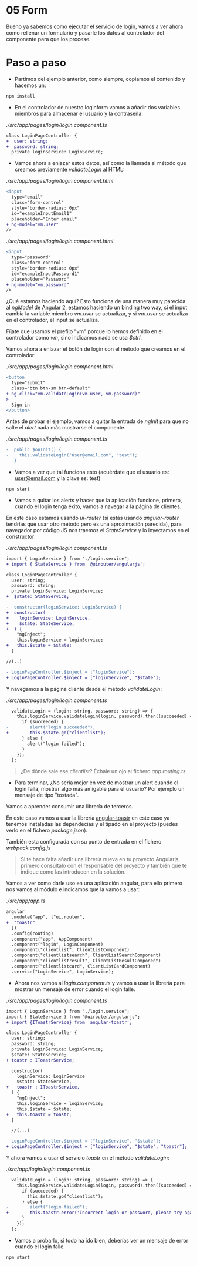 # 05 Form

Bueno ya sabemos como ejecutar el servicio de login, vamos a ver ahora como rellenar un formulario y pasarle los datos al controlador del componente para que los procese.

# Paso a paso

- Partimos del ejemplo anterior, como siempre, copiamos el contenido y hacemos un:

```bash
npm install
```

- En el controlador de nuestro loginform vamos a añadir dos variables miembros para almacenar el usuario y la contraseña:

_./src/app/pages/login/login.component.ts_

```diff
class LoginPageController {
+  user: string;
+  password: string;
  private loginService: LoginService;
```

- Vamos ahora a enlazar estos datos, así como la llamada al método que creamos previamente _validateLogin_ al HTML:

_./src/app/pages/login/login.component.html_

```diff
<input
  type="email"
  class="form-control"
  style="border-radius: 0px"
  id="exampleInputEmail1"
  placeholder="Enter email"
+ ng-model="vm.user"
/>
```

_./src/app/pages/login/login.component.html_

```diff
<input
  type="password"
  class="form-control"
  style="border-radius: 0px"
  id="exampleInputPassword1"
  placeholder="Password"
+ ng-model="vm.password"
/>
```

¿Qué estamos haciendo aquí? Esto funciona de una manera muy parecida al _ngModel_ de Angular 2, estamos haciendo un binding two way, si el input cambia la variable miembro _vm.user_ se actualizar, y si _vm.user_ se actualiza en el controlador, el input se actualiza.

Fíjate que usamos el prefijo "vm" porque lo hemos definido en el controlador como _vm_, sino indicamos nada se usa _$ctrl_.

Vamos ahora a enlazar el botón de login con el método que creamos en el controlador:

_./src/app/pages/login/login.component.html_

```diff
<button
  type="submit"
  class="btn btn-sm btn-default"
+ ng-click="vm.validateLogin(vm.user, vm.password)"
>
  Sign in
</button>
```

Antes de probar el ejemplo, vamos a quitar la entrada de _ngInit_ para que no salte el _alert_ nada más mostrarse el componente.

_./src/app/pages/login/login.component.ts_

```diff
-  public $onInit() {
-    this.validateLogin("user@email.com", "test");
-  }
```

- Vamos a ver que tal funciona esto (acuérdate que el usuario es: user@email.com y la clave es: test)

```bash
npm start
```

- Vamos a quitar los alerts y hacer que la aplicación funcione, primero, cuando el login tenga éxito, vamos a navegar a la página de clientes.

En este caso estamos usando _ui-router_ (si estás usando _angular-router_ tendrías que usar otro método pero es una aproximación parecida), para navegador por código JS nos traemos el _StateService_ y lo inyectamos en el constructor:

_./src/app/pages/login/login.component.ts_

```diff
import { LoginService } from "./login.service";
+ import { StateService } from '@uirouter/angularjs';

class LoginPageController {
  user: string;
  password: string;
  private loginService: LoginService;
+  $state: StateService;

-  constructor(loginService: LoginService) {
+  constructor(
+    loginService: LoginService,
+    $state: StateService,
+  ) {
    "ngInject";
    this.loginService = loginService;
+   this.$state = $state;
  }

//(..)

- LoginPageController.$inject = ["loginService"];
+ LoginPageController.$inject = ["loginService", "$state"];

```

Y navegamos a la página cliente desde el método _validateLogin_:

_./src/app/pages/login/login.component.ts_

```diff
  validateLogin = (login: string, password: string) => {
    this.loginService.validateLogin(login, password).then((succeeded) => {
      if (succeeded) {
-        alert("login succeeded");
+        this.$state.go("clientlist");
      } else {
        alert("login failed");
      }
    });
  };
```

> ¿De dónde sale ese _clientlist_? Échale un ojo al fichero _app.routing.ts_

- Para terminar, ¿No sería mejor en vez de mostrar un alert cuando el login falla, mostrar algo más amigable para el usuario? Por ejemplo un mensaje de tipo "tostada".

Vamos a aprender consumir una librería de terceros.

En este caso vamos a usar la librería [angular-toastr](https://github.com/Foxandxss/angular-toastr) en este caso ya tenemos instaladas las dependecias y el tipado en el proyecto (puedes verlo en el fichero _package.json_).

También esta configurada con su punto de entrada en el fichero _webpack.config.js_

> Si te hace falta añadir una librería nueva en tu proyecto Angularjs, primero consúltalo con el responsable del proyecto y también que te indique como las introducen en la solución.

Vamos a ver como darle uso en una aplicación angular, para ello primero nos vamos al módulo e indicamos que la vamos a usar:

_./src/app/app.ts_

```diff
angular
  .module("app", ["ui.router",
+  "toastr"
  ])
  .config(routing)
  .component("app", AppComponent)
  .component("login", LoginComponent)
  .component("clientlist", ClientListComponent)
  .component("clientlistsearch", ClientListSearchComponent)
  .component("clientlistresult", ClientListResultComponent)
  .component("clientlistcard", ClientListCardComponent)
  .service("LoginService", LoginService);
```

- Ahora nos vamos al _login.component.ts_ y vamos a usar la librería para mostrar un mensaje de error cuando el login falle.

_./src/app/pages/login/login.component.ts_

```diff
import { LoginService } from "./login.service";
import { StateService } from "@uirouter/angularjs";
+ import {IToastrService} from 'angular-toastr';

class LoginPageController {
  user: string;
  password: string;
  private loginService: LoginService;
  $state: StateService;
+ toastr : IToastrService;

  constructor(
    loginService: LoginService
    $state: StateService,      
+   toastr : IToastrService,
  ) {
    "ngInject";
    this.loginService = loginService;
    this.$state = $state;
+   this.toastr = toastr;    
  }

  //(...)

- LoginPageController.$inject = ["loginService", "$state"];
+ LoginPageController.$inject = ["loginService", "$state", "toastr"];
```

Y ahora vamos a usar el servicio _toastr_ en el método _validateLogin_:

_./src/app/login/login.component.ts_

```diff
  validateLogin = (login: string, password: string) => {
    this.loginService.validateLogin(login, password).then((succeeded) => {
      if (succeeded) {
        this.$state.go("clientlist");
      } else {
-        alert("login failed");
+        this.toastr.error('Incorrect login or password, please try again, Pssst login: user@email.com pwd: test');
      }
    });
  };
```

- Vamos a probarlo, si todo ha ido bien, deberías ver un mensaje de error cuando el login falle.

```bash
npm start
```
